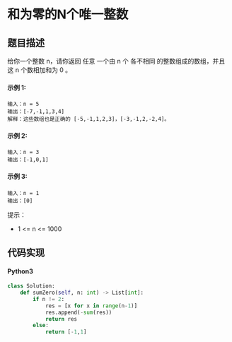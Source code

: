 # 和为零的N个唯一整数

## 题目描述
给你一个整数 n，请你返回 任意 一个由 n 个 各不相同 的整数组成的数组，并且这 n 个数相加和为 0 。

#### 示例 1:
```
输入：n = 5
输出：[-7,-1,1,3,4]
解释：这些数组也是正确的 [-5,-1,1,2,3]，[-3,-1,2,-2,4]。
```
#### 示例 2:
```
输入：n = 3
输出：[-1,0,1]
```
#### 示例 3:
```
输入：n = 1
输出：[0]
```
提示：

- 1 <= n <= 1000

## 代码实现
#### Python3
```python
class Solution:
    def sumZero(self, n: int) -> List[int]:
        if n != 2:
            res = [x for x in range(n-1)]
            res.append(-sum(res))
            return res
        else:
            return [-1,1]
```